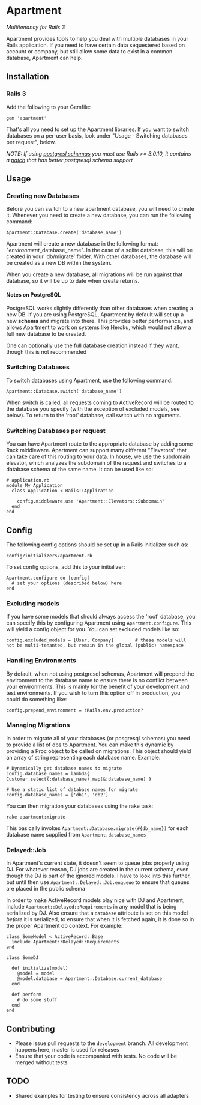# Apartment
*Multitenancy for Rails 3*

Apartment provides tools to help you deal with multiple databases in your Rails
application. If you need to have certain data sequestered based on account or company,
but still allow some data to exist in a common database, Apartment can help.


## Installation

### Rails 3

Add the following to your Gemfile:

    gem 'apartment'

That's all you need to set up the Apartment libraries. If you want to switch databases 
on a per-user basis, look under "Usage - Switching databases per request", below.

*NOTE: If using [postgresl schemas](http://www.postgresql.org/docs/9.0/static/ddl-schemas.html) you must use Rails >= 3.0.10, it contains a [patch](https://github.com/rails/rails/pull/1607) that has better postgresql schema support*

## Usage

### Creating new Databases

Before you can switch to a new apartment database, you will need to create it. Whenever
you need to create a new database, you can run the following command:

    Apartment::Database.create('database_name')

Apartment will create a new database in the following format: "_environment_\_database_name". 
In the case of a sqlite database, this will be created in your 'db/migrate' folder. With
other databases, the database will be created as a new DB within the system.

When you create a new database, all migrations will be run against that database, so it will be 
up to date when create returns.

#### Notes on PostgreSQL

PostgreSQL works slightly differently than other databases when creating a new DB. If you
are using PostgreSQL, Apartment by default will set up a new **schema** and migrate into there. This
provides better performance, and allows Apartment to work on systems like Heroku, which
would not allow a full new database to be created.

One can optionally use the full database creation instead if they want, though this is not recommended

### Switching Databases

To switch databases using Apartment, use the following command:

    Apartment::Database.switch('database_name')

When switch is called, all requests coming to ActiveRecord will be routed to the database 
you specify (with the exception of excluded models, see below). To return to the 'root' 
database, call switch with no arguments.

### Switching Databases per request

You can have Apartment route to the appropriate database by adding some Rack middleware.
Apartment can support many different "Elevators" that can take care of this routing to your data.
In house, we use the subdomain elevator, which analyzes the subdomain of the request and switches
to a database schema of the same name. It can be used like so:

    # application.rb
    module My Application
      class Application < Rails::Application
      
        config.middleware.use 'Apartment::Elevators::Subdomain'
      end
    end
    
## Config

The following config options should be set up in a Rails initializer such as:

    config/initializers/apartment.rb
    
To set config options, add this to your initializer:

    Apartment.configure do |config|
      # set your options (described below) here
    end
    
### Excluding models

If you have some models that should always access the 'root' database, you can specify this by configuring
Apartment using `Apartment.configure`.  This will yield a config object for you.  You can set excluded models like so:
    
    config.excluded_models = [User, Company]        # these models will not be multi-tenanted, but remain in the global (public) namespace
    
### Handling Environments

By default, when not using postgresql schemas, Apartment will prepend the environment to the database name
to ensure there is no conflict between your environments.  This is mainly for the benefit of your development
and test environments.  If you wish to turn this option off in production, you could do something like:

    config.prepend_environment = !Rails.env.production?

### Managing Migrations

In order to migrate all of your databases (or posgresql schemas) you need to provide a list
of dbs to Apartment.  You can make this dynamic by providing a Proc object to be called on migrations.
This object should yield an array of string representing each database name.  Example:

    # Dynamically get database names to migrate
    config.database_names = lambda{ Customer.select(:database_name).map(&:database_name) }
    
    # Use a static list of database names for migrate
    config.database_names = ['db1', 'db2']
      
You can then migration your databases using the rake task:
    
    rake apartment:migrate
    
This basically invokes `Apartment::Database.migrate(#{db_name})` for each database name supplied
from `Apartment.database_names`

### Delayed::Job

In Apartment's current state, it doesn't seem to queue jobs properly using DJ.  For whatever reason, DJ jobs are created in the current schema, even though the DJ 
is part of the ignored models.  I have to look into this further, but until then use `Apartment::Delayed::Job.enqueue` to ensure that queues are placed in the public schema

In order to make ActiveRecord models play nice with DJ and Apartment, include `Apartment::Delayed::Requirements` in any model that is being serialized by DJ.  Also ensure
that a `database` attribute is set on this model *before* it is serialized, to ensure that when it is fetched again, it is done so in the proper Apartment db context.  For example:

    class SomeModel < ActiveRecord::Base
      include Apartment::Delayed::Requirements
    end

    class SomeDJ
  
      def initialize(model)
        @model = model
        @model.database = Apartment::Database.current_database
      end
  
      def perform
        # do some stuff
      end
    end

## Contributing

* Please issue pull requests to the `development` branch.  All development happens here, master is used for releases
* Ensure that your code is accompanied with tests.  No code will be merged without tests

## TODO

* Shared examples for testing to ensure consistency across all adapters
